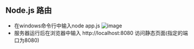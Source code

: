 ## Node.js 路由

- 在windows命令行中输入node app.js 
  ![image](https://github.com/yzp0112/nodejs-router/raw/master/image.PNG)
- 服务器运行后在浏览器中输入 http://localhost:8080   访问静态页面(指定的端口为8080)

